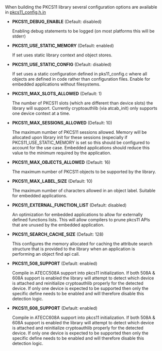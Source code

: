When building the PKCS11 library several configuration options are available in [pkcs11_config.h.in](https://github.com/MicrochipTech/cryptoauthlib/blob/master/lib/pkcs11/pkcs11_config.h)

- **PKCS11_DEBUG_ENABLE** (Default: disabled)

   Enabling debug statements to be logged (on most platforms this will be stderr)

- **PKCS11_USE_STATIC_MEMORY** (Default: enabled)

   If set uses static library context and object stores.

- **PKCS11_USE_STATIC_CONFIG** (Default: disabled)

   If set uses a static configuration defined in pks11_config.c where all objects are defined in code rather than
configuration files. Enable for embedded applications without filesystems.

- **PKCS11_MAX_SLOTS_ALLOWED** (Default: 1)

   The number of PKCS11 slots (which are different than device slots) the library will support. Currently cryptoauthlib
(via atcab_init) only supports one device context at a time.

- **PKCS11_MAX_SESSIONS_ALLOWED** (Default: 10)

   The maximum number of PKCS11 sessions allowed. Memory will be allocated upon library init for these sessions (especially if PKCS11_USE_STATIC_MEMORY is set so this should be configured to account for the use case. Embedded applications should reduce this value to the minimum required by the application.

- **PKCS11_MAX_OBJECTS_ALLOWED** (Default: 16)

   The maximum number of PKCS11 objects to be supported by the library.

- **PKCS11_MAX_LABEL_SIZE** (Default: 10)

   The maximum number of characters allowed in an object label. Suitable for embedded applications.

- **PKCS11_EXTERNAL_FUNCTION_LIST** (Default: disabled)

   An optimization for embedded applications to allow for externally defined functions lists. This will allow compilers to prune pkcs11 APIs that are unused by the embedded application. 

- **PKCS11_SEARCH_CACHE_SIZE** (Default: 128)

   This configures the memory allocated for caching the attribute search structure that is provided to the library when an application is performing an object find api call.

- **PKCS11_508_SUPPORT** (Default: enabled)

   Compile in ATECC508A support into pkcs11 initialization. If both 508A & 608A support is enabled the library will attempt to detect which device is attached and reinitialize cryptoauthlib properly for the detected device. If only one device is expected to be supported then only the specific define needs to be enabled and will therefore disable this detection logic.

- **PKCS11_608_SUPPORT** (Default: enabled)

   Compile in ATECC608A support into pkcs11 initialization. If both 508A & 608A support is enabled the library will attempt to detect which device is attached and reinitialize cryptoauthlib properly for the detected device. If only one device is expected to be supported then only the specific define needs to be enabled and will therefore disable this detection logic.
